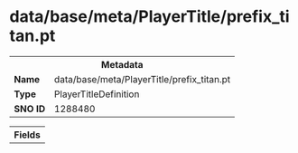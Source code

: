 <h1>data/base/meta/PlayerTitle/prefix_titan.pt</h1><table><tr><th colspan="100%">Metadata</th></tr><tr><td><b>Name</b></td><td>data/base/meta/PlayerTitle/prefix_titan.pt</td></tr><tr><td><b>Type</b></td><td>PlayerTitleDefinition</td></tr><tr><td><b>SNO ID</b></td><td>1288480</td></tr></table>

<table><tr><th colspan="100%">Fields</th></tr></table>

